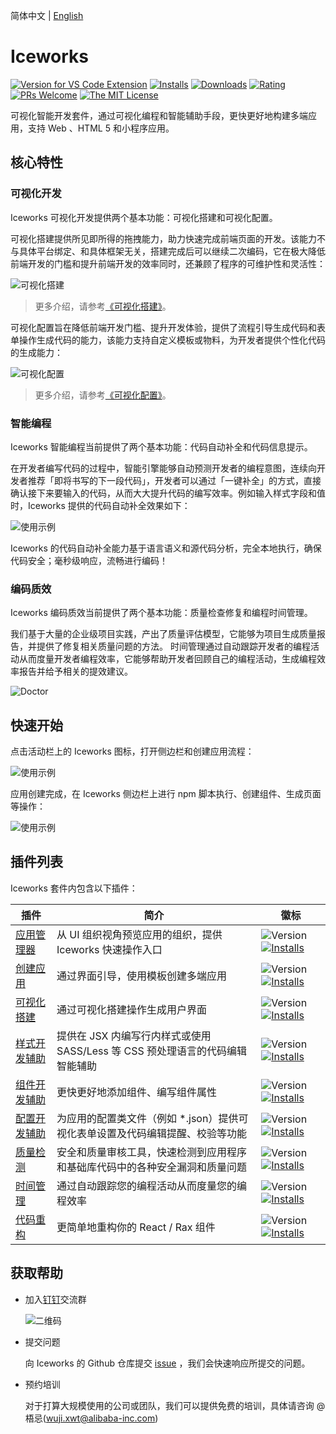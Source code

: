 简体中文 | [English](https://github.com/ice-lab/iceworks/blob/master/extensions/iceworks/README.md)

# Iceworks

[![Version for VS Code Extension](https://vsmarketplacebadge.apphb.com/version-short/iceworks-team.iceworks.svg?logo=visual-studio-code)](https://marketplace.visualstudio.com/items?itemName=iceworks-team.iceworks)
[![Installs](https://vsmarketplacebadge.apphb.com/installs-short/iceworks-team.iceworks.svg)](https://marketplace.visualstudio.com/items?itemName=iceworks-team.iceworks)
[![Downloads](https://vsmarketplacebadge.apphb.com/downloads-short/iceworks-team.iceworks.svg)](https://marketplace.visualstudio.com/items?itemName=iceworks-team.iceworks)
[![Rating](https://vsmarketplacebadge.apphb.com/rating-star/iceworks-team.iceworks.svg)](https://marketplace.visualstudio.com/items?itemName=iceworks-team.iceworks&ssr=false#review-details)
[![PRs Welcome](https://img.shields.io/badge/PRs-welcome-brightgreen.svg)](https://github.com/ice-lab/iceworks/pulls)
[![The MIT License](https://img.shields.io/badge/license-MIT-blue.svg)](http://opensource.org/licenses/MIT)

可视化智能开发套件，通过可视化编程和智能辅助手段，更快更好地构建多端应用，支持 Web 、HTML 5 和小程序应用。

## 核心特性

### 可视化开发

Iceworks 可视化开发提供两个基本功能：可视化搭建和可视化配置。

可视化搭建提供所见即所得的拖拽能力，助力快速完成前端页面的开发。该能力不与具体平台绑定、和具体框架无关，搭建完成后可以继续二次编码，它在极大降低前端开发的门槛和提升前端开发的效率同时，还兼顾了程序的可维护性和灵活性：

![可视化搭建](https://img.alicdn.com/tfs/TB13RgHVGL7gK0jSZFBXXXZZpXa-2880-1754.png_790x10000.jpg)

> 更多介绍，请参考[《可视化搭建》](https://marketplace.visualstudio.com/items?itemName=iceworks-team.iceworks-ui-builder)。

可视化配置旨在降低前端开发门槛、提升开发体验，提供了流程引导生成代码和表单操作生成代码的能力，该能力支持自定义模板或物料，为开发者提供个性化代码的生成能力：

![可视化配置](https://img.alicdn.com/tfs/TB1VzS_i8Bh1e4jSZFhXXcC9VXa-1024-768.png_790x10000.jpg)

> 更多介绍，请参考[《可视化配置》](https://marketplace.visualstudio.com/items?itemName=iceworks-team.iceworks-config-helper)。

### 智能编程

Iceworks 智能编程当前提供了两个基本功能：代码自动补全和代码信息提示。

在开发者编写代码的过程中，智能引擎能够自动预测开发者的编程意图，连续向开发者推荐「即将书写的下一段代码」，开发者可以通过「一键补全」的方式，直接确认接下来要输入的代码，从而大大提升代码的编写效率。例如输入样式字段和值时，Iceworks 提供的代码自动补全效果如下：

![使用示例](https://user-images.githubusercontent.com/56879942/87412958-3895e700-c5fc-11ea-88e2-3e3e78a07f9e.gif)

Iceworks 的代码自动补全能力基于语言语义和源代码分析，完全本地执行，确保代码安全；毫秒级响应，流畅进行编码！

### 编码质效

Iceworks 编码质效当前提供了两个基本功能：质量检查修复和编程时间管理。

我们基于大量的企业级项目实践，产出了质量评估模型，它能够为项目生成质量报告，并提供了修复相关质量问题的方法。
时间管理通过自动跟踪开发者的编程活动从而度量开发者编程效率，它能够帮助开发者回顾自己的编程活动，生成编程效率报告并给予相关的提效建议。

![Doctor](https://img.alicdn.com/imgextra/i4/O1CN01FNcqIN1orpTya1lj8_!!6000000005279-2-tps-746-387.png)

## 快速开始

点击活动栏上的 Iceworks 图标，打开侧边栏和创建应用流程：

![使用示例](https://img.alicdn.com/tfs/TB1Qr7oi8Bh1e4jSZFhXXcC9VXa-1024-768.png_790x10000.jpg)

应用创建完成，在 Iceworks 侧边栏上进行 npm 脚本执行、创建组件、生成页面等操作：

![使用示例](https://img.alicdn.com/tfs/TB1knetjk9l0K4jSZFKXXXFjpXa-1024-768.png_790x10000.jpg)

## 插件列表

Iceworks 套件内包含以下插件：

插件 | 简介 | 徽标
--------- | ------- | ---------
[应用管理器](https://marketplace.visualstudio.com/items?itemName=iceworks-team.iceworks-app) | 从 UI 组织视角预览应用的组织，提供 Iceworks 快速操作入口 | ![Version](https://vsmarketplacebadge.apphb.com/version-short/iceworks-team.iceworks-app.svg) [![Installs](https://vsmarketplacebadge.apphb.com/installs-short/iceworks-team.iceworks-app.svg)](https://marketplace.visualstudio.com/items?itemName=iceworks-team.iceworks-app)
[创建应用](https://marketplace.visualstudio.com/items?itemName=iceworks-team.iceworks-project-creator) | 通过界面引导，使用模板创建多端应用 | ![Version](https://vsmarketplacebadge.apphb.com/version-short/iceworks-team.iceworks-project-creator.svg) [![Installs](https://vsmarketplacebadge.apphb.com/installs-short/iceworks-team.iceworks-project-creator.svg)](https://marketplace.visualstudio.com/items?itemName=iceworks-team.iceworks-project-creator)
[可视化搭建](https://marketplace.visualstudio.com/items?itemName=iceworks-team.iceworks-ui-builder) | 通过可视化搭建操作生成用户界面 | ![Version](https://vsmarketplacebadge.apphb.com/version-short/iceworks-team.iceworks-ui-builder.svg) [![Installs](https://vsmarketplacebadge.apphb.com/installs-short/iceworks-team.iceworks-ui-builder.svg)](https://marketplace.visualstudio.com/items?itemName=iceworks-team.iceworks-ui-builder)
[样式开发辅助](https://marketplace.visualstudio.com/items?itemName=iceworks-team.iceworks-style-helper) | 提供在 JSX 内编写行内样式或使用 SASS/Less 等 CSS 预处理语言的代码编辑智能辅助 | ![Version](https://vsmarketplacebadge.apphb.com/version-short/iceworks-team.iceworks-style-helper.svg) [![Installs](https://vsmarketplacebadge.apphb.com/installs-short/iceworks-team.iceworks-style-helper.svg)](https://marketplace.visualstudio.com/items?itemName=iceworks-team.iceworks-style-helper)
[组件开发辅助](https://marketplace.visualstudio.com/items?itemName=iceworks-team.iceworks-material-helper) | 更快更好地添加组件、编写组件属性 | ![Version](https://vsmarketplacebadge.apphb.com/version-short/iceworks-team.iceworks-material-helper.svg) [![Installs](https://vsmarketplacebadge.apphb.com/installs-short/iceworks-team.iceworks-material-helper.svg)](https://marketplace.visualstudio.com/items?itemName=iceworks-team.iceworks-material-helper)
[配置开发辅助](https://marketplace.visualstudio.com/items?itemName=iceworks-team.iceworks-config-helper) | 为应用的配置类文件（例如 *.json）提供可视化表单设置及代码编辑提醒、校验等功能 | ![Version](https://vsmarketplacebadge.apphb.com/version-short/iceworks-team.iceworks-config-helper.svg) [![Installs](https://vsmarketplacebadge.apphb.com/installs-short/iceworks-team.iceworks-config-helper.svg)](https://marketplace.visualstudio.com/items?itemName=iceworks-team.iceworks-config-helper)
[质量检测](https://marketplace.visualstudio.com/items?itemName=iceworks-team.iceworks-doctor) | 安全和质量审核工具，快速检测到应用程序和基础库代码中的各种安全漏洞和质量问题 | ![Version](https://vsmarketplacebadge.apphb.com/version-short/iceworks-team.doctor.svg) [![Installs](https://vsmarketplacebadge.apphb.com/installs-short/iceworks-team.doctor.svg)](https://marketplace.visualstudio.com/items?itemName=iceworks-team.doctor)
[时间管理](https://marketplace.visualstudio.com/items?itemName=iceworks-team.iceworks-time-master) | 通过自动跟踪您的编程活动从而度量您的编程效率 | ![Version](https://vsmarketplacebadge.apphb.com/version-short/iceworks-team.iceworks-time-master.svg) [![Installs](https://vsmarketplacebadge.apphb.com/installs-short/iceworks-team.iceworks-time-master.svg)](https://marketplace.visualstudio.com/items?itemName=iceworks-team.iceworks-time-master)
[代码重构](https://marketplace.visualstudio.com/items?itemName=iceworks-team.iceworks-refactor) | 更简单地重构你的 React / Rax 组件 | ![Version](https://vsmarketplacebadge.apphb.com/version-short/iceworks-team.iceworks-refactor.svg) [![Installs](https://vsmarketplacebadge.apphb.com/installs-short/iceworks-team.iceworks-refactor.svg)](https://marketplace.visualstudio.com/items?itemName=iceworks-team.iceworks-refactor)

## 获取帮助

- 加入[钉钉](https://www.dingtalk.com/)交流群

  ![二维码](https://img.alicdn.com/tfs/TB1oDJzTeL2gK0jSZFmXXc7iXXa-379-378.png_220x10000.jpg)
- 提交问题

  向 Iceworks 的 Github 仓库提交 [issue](https://github.com/ice-lab/iceworks/issues/new) ，我们会快速响应所提交的问题。
- 预约培训

  对于打算大规模使用的公司或团队，我们可以提供免费的培训，具体请咨询 @梧忌(wuji.xwt@alibaba-inc.com)
